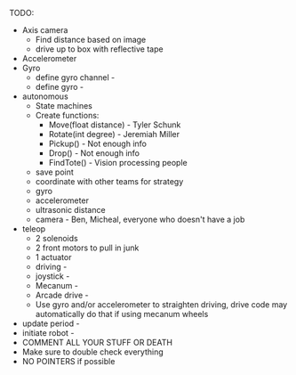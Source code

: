 TODO:
* Axis camera
   * Find distance based on image
   * drive up to box with reflective tape
* Accelerometer
* Gyro
   * define gyro channel -
   * define gyro -
* autonomous
   * State machines
   * Create functions:
      * Move(float distance) - Tyler Schunk
      * Rotate(int degree) - Jeremiah Miller
      * Pickup() - Not enough info
      * Drop() - Not enough info
      * FindTote() - Vision processing people
   * save point
   * coordinate with other teams for strategy
   * gyro
   * accelerometer
   * ultrasonic distance
   * camera - Ben, Micheal, everyone who doesn't have a job
* teleop
   * 2 solenoids
   * 2 front motors to pull in junk
   * 1 actuator
   * driving -
   * joystick -
   * Mecanum -
   * Arcade drive -
   * Use gyro and/or accelerometer to straighten driving, drive code may automatically do that if using mecanum wheels
* update period -
* initiate robot -
* COMMENT ALL YOUR STUFF OR DEATH
* Make sure to double check everything
* NO POINTERS if possible
